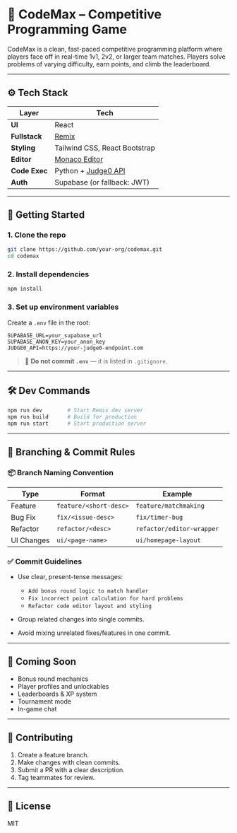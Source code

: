 # 🧠 CodeMax – Competitive Programming Game

CodeMax is a clean, fast-paced competitive programming platform where players face off in real-time 1v1, 2v2, or larger team matches. Players solve problems of varying difficulty, earn points, and climb the leaderboard.

---

## ⚙️ Tech Stack

| Layer         | Tech                                                        |
| ------------- | ----------------------------------------------------------- |
| **UI**        | React                                                       |
| **Fullstack** | [Remix](https://remix.run/)                                 |
| **Styling**   | Tailwind CSS, React Bootstrap                               |
| **Editor**    | [Monaco Editor](https://microsoft.github.io/monaco-editor/) |
| **Code Exec** | Python + [Judge0 API](https://judge0.com/)                  |
| **Auth**      | Supabase (or fallback: JWT)                                 |

---

## 🚀 Getting Started

### 1. Clone the repo

```bash
git clone https://github.com/your-org/codemax.git
cd codemax
```

### 2. Install dependencies

```bash
npm install
```

### 3. Set up environment variables

Create a `.env` file in the root:

```env
SUPABASE_URL=your_supabase_url
SUPABASE_ANON_KEY=your_anon_key
JUDGE0_API=https://your-judge0-endpoint.com
```

> 🔐 **Do not commit `.env`** — it is listed in `.gitignore`.

---

## 🛠 Dev Commands

```bash
npm run dev        # Start Remix dev server
npm run build      # Build for production
npm run start      # Start production server
```

---

## 🌳 Branching & Commit Rules

### 📦 Branch Naming Convention

| Type        | Format                  | Example                   |
|-------------|-------------------------|---------------------------|
| Feature     | `feature/<short-desc>`  | `feature/matchmaking`     |
| Bug Fix     | `fix/<issue-desc>`      | `fix/timer-bug`           |
| Refactor    | `refactor/<desc>`       | `refactor/editor-wrapper` |
| UI Changes  | `ui/<page-name>`        | `ui/homepage-layout`      |

### ✅ Commit Guidelines

- Use clear, present-tense messages:
  - `Add bonus round logic to match handler`
  - `Fix incorrect point calculation for hard problems`
  - `Refactor code editor layout and styling`

- Group related changes into single commits.
- Avoid mixing unrelated fixes/features in one commit.

---

## 📌 Coming Soon

- Bonus round mechanics
- Player profiles and unlockables
- Leaderboards & XP system
- Tournament mode
- In-game chat

---

## 🤝 Contributing

1. Create a feature branch.
2. Make changes with clean commits.
3. Submit a PR with a clear description.
4. Tag teammates for review.

---

## 📄 License

MIT
